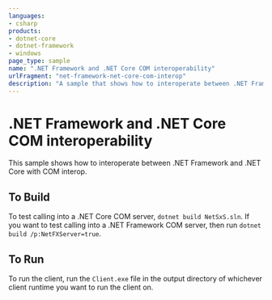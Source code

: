 ```yaml
---
languages:
- csharp
products:
- dotnet-core
- dotnet-framework
- windows
page_type: sample
name: ".NET Framework and .NET Core COM interoperability"
urlFragment: "net-framework-net-core-com-interop"
description: "A sample that shows how to interoperate between .NET Framework and .NET Core with COM interop"
---
```


# .NET Framework and .NET Core COM interoperability

This sample shows how to interoperate between .NET Framework and .NET Core with COM interop.

## To Build

To test calling into a .NET Core COM server, `dotnet build NetSxS.sln`. If you want to test calling into a .NET Framework COM server, then run `dotnet build /p:NetFXServer=true`.

## To Run

To run the client, run the `Client.exe` file in the output directory of whichever client runtime you want to run the client on.
